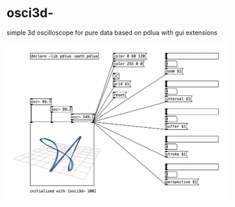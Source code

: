 # osci3d-
simple 3d oscilloscope for pure data based on pdlua with gui extensions

![GitHub Image](/osci3d~.png)
